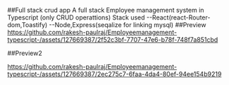##Full stack crud app
A full stack Employee management system in Typescript (only CRUD operattions)
Stack used
--React(react-Router-dom,Toastify)
--Node,Express(seqalize for linking mysql)
##Preview
https://github.com/rakesh-paulraj/Employeemanagement-typescript-/assets/127669387/2f52c3bf-7707-47e6-b78f-748f7a851cbd

##Preview2

https://github.com/rakesh-paulraj/Employeemanagement-typescript-/assets/127669387/2ec275c7-6faa-4da4-80ef-94ee154b9219

